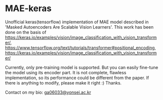 # MAE-keras
Unofficial keras(tensorflow) implementation of MAE model described in 'Masked Autoencoders Are Scalable Vision Learners'.
This work has been done on the basis of https://keras.io/examples/vision/image_classification_with_vision_transformer/,
                                        https://www.tensorflow.org/text/tutorials/transformer#positional_encoding,
                                        https://keras.io/examples/vision/image_classification_with_vision_transformer/

Currently, only pre-training model is supported. But you can easily fine-tune the model using its encoder part. 
It is not complete, flawless implementation, so its performance could be different from the paper.
If there is anything to modify, please make it right :) Thanks.

Contact on my bio: ga06033@yonsei.ac.kr
